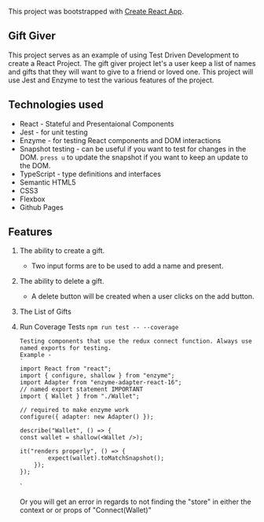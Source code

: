 This project was bootstrapped with [Create React App](https://github.com/facebook/create-react-app).

## Gift Giver

This project serves as an example of using Test Driven Development to create a React Project. The gift giver project let's a user keep a list of names and gifts that they will want to give to a friend or loved one. This project will use Jest and Enzyme to test the various features of the project.

## Technologies used

- React - Stateful and Presentaional Components
- Jest - for unit testing
- Enzyme - for testing React components and DOM interactions
- Snapshot testing - can be useful if you want to test for changes in the DOM.
  `press u` to update the snapshot if you want to keep an update to the DOM.
- TypeScript - type definitions and interfaces
- Semantic HTML5
- CSS3
- Flexbox
- Github Pages

## Features

1.  The ability to create a gift.
    - Two input forms are to be used to add a name and present.
2.  The ability to delete a gift.
    - A delete button will be created when a user clicks on the add button.
3.  The List of Gifts

4.  Run Coverage Tests
    `npm run test -- --coverage`

        Testing components that use the redux connect function. Always use named exports for testing.
        Example -
        `
        import React from "react";
        import { configure, shallow } from "enzyme";
        import Adapter from "enzyme-adapter-react-16";
        // named export statement IMPORTANT
        import { Wallet } from "./Wallet";

        // required to make enzyme work
        configure({ adapter: new Adapter() });

        describe("Wallet", () => {
        const wallet = shallow(<Wallet />);

        it("renders properly", () => {
                expect(wallet).toMatchSnapshot();
            });
        });

    `

    Or you will get an error in regards to not finding the "store" in either the context or or props of "Connect(Wallet)"
